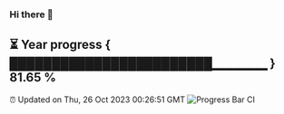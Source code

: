### Hi there 👋
⏳ Year progress { ████████████████████████▁▁▁▁▁▁ } 81.65 %
---
⏰ Updated on Thu, 26 Oct 2023 00:26:51 GMT
![Progress Bar CI](https://github.com/Moyi321/Moyi321/workflows/Progress%20Bar%20CI/badge.svg)

